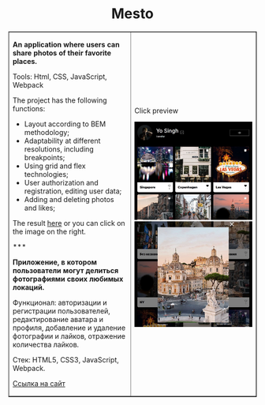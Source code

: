 <h1 align="center">Mesto</h1>
<table border="1">
 <tr>
    <td>
      <p><strong>An application where users can share photos of their favorite places.</strong></p>
      <p>Tools: Html, CSS, JavaScript, Webpack</p>
      <p>The project has the following functions: </p>
      <ul>
        <li>Layout according to BEM methodology;</li>
        <li>Adaptability at different resolutions, including breakpoints;</li>
        <li>Using grid and flex technologies;</li>
        <li>User authorization and registration, editing user data;</li>
        <li>Adding and deleting photos and likes;</li>        
      </ul>
      <p>The result <a href="https://uno.nomoredomains.rocks/" target="_blank">here</a> or you can click on the image on the right.</p>
      <p>***</p>
      <p><strong>Приложение, в котором пользователи могут делиться фотографиями своих любимых локаций.</strong></p>
      <p>Функционал: авторизации и регистрации пользователей, редактирование аватара и профиля, добавление и удаление фотографии и лайков, отражение количества лайков.</p>
      <p>Стек: HTML5, CSS3, JavaScript, Webpack.</p>
      <p><a href="https://uno.nomoredomains.rocks/" target="_blank">Ссылка на сайт</a></p>      
    </td>
    <td>
      <p>Click preview</p>
      <a href="https://uno.nomoredomains.rocks/"><img src="./frontend/src/images/rmImage.JPG" alt="Mesto preview"></a>
      <a href="https://uno.nomoredomains.rocks/"><img src="./frontend/src/images/rmImage_2.JPG" alt="Mesto preview"></a>
    </td>
  </tr>
</table>
